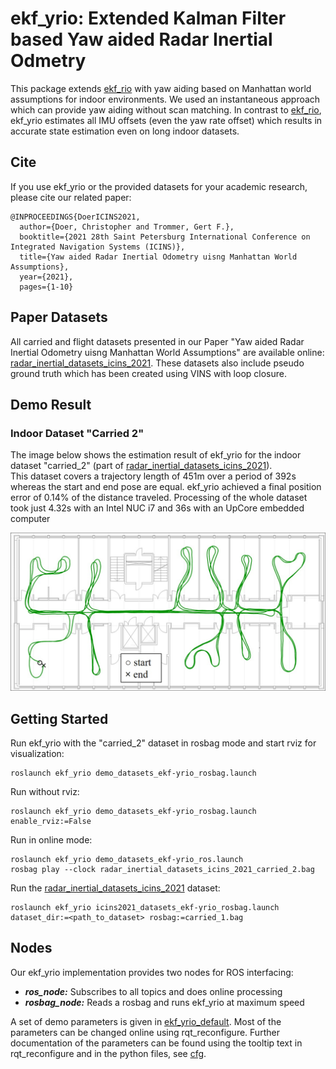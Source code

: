 # ekf_yrio: Extended Kalman Filter based Yaw aided Radar Inertial Odmetry

This package extends [ekf_rio](../ekf_rio) with yaw aiding based on Manhattan world assumptions for indoor environments.
We used an instantaneous approach which can provide yaw aiding without scan matching.
In contrast to [ekf_rio](../ekf_rio), ekf_yrio estimates all IMU offsets (even the yaw rate offset) which results in
 accurate state estimation even on long indoor datasets.

## Cite
If you use ekf_yrio or the provided datasets for your academic research, please cite our related paper:

~~~[bibtex]
@INPROCEEDINGS{DoerICINS2021,
  author={Doer, Christopher and Trommer, Gert F.},
  booktitle={2021 28th Saint Petersburg International Conference on Integrated Navigation Systems (ICINS)}, 
  title={Yaw aided Radar Inertial Odometry uisng Manhattan World Assumptions}, 
  year={2021},
  pages={1-10}
~~~

## Paper Datasets
All carried and flight datasets presented in our Paper "Yaw aided Radar Inertial Odometry uisng Manhattan World
 Assumptions" are available online: [radar_inertial_datasets_icins_2021](https://bwsyncandshare.kit.edu/s/75NYFkskLTfrGeG). These datasets also include pseudo ground truth which has been created using VINS
  with loop closure.

## Demo Result

### Indoor Dataset "Carried 2"

The image below shows the estimation result of ekf_yrio for the indoor dataset "carried_2" (part of
  [radar_inertial_datasets_icins_2021](https://bwsyncandshare.kit.edu/s/75NYFkskLTfrGeG)).   
This dataset covers a trajectory length of 451m over a period of 392s whereas the start and end pose are equal.
 ekf_yrio achieved a final position error of 0.14% of the distance traveled. 
 Processing of the whole dataset took just 4.32s with an Intel NUC i7 and 36s with an UpCore embedded computer
  
![image](res/carried_2_ground_plan.jpg)

## Getting Started

Run ekf_yrio with the "carried_2" dataset in rosbag mode and start rviz for visualization:

~~~[shell]
roslaunch ekf_yrio demo_datasets_ekf-yrio_rosbag.launch
~~~

Run without rviz:

~~~[shell]
roslaunch ekf_yrio demo_datasets_ekf-yrio_rosbag.launch enable_rviz:=False
~~~

Run in online mode:

~~~[shell]
roslaunch ekf_yrio demo_datasets_ekf-yrio_ros.launch
rosbag play --clock radar_inertial_datasets_icins_2021_carried_2.bag
~~~

Run the [radar_inertial_datasets_icins_2021](https://bwsyncandshare.kit.edu/s/75NYFkskLTfrGeG) dataset:

~~~[shell]
roslaunch ekf_yrio icins2021_datasets_ekf-yrio_rosbag.launch dataset_dir:=<path_to_dataset> rosbag:=carried_1.bag
~~~

## Nodes

Our ekf_yrio implementation provides two nodes for ROS interfacing:
- ***ros_node:*** Subscribes to all topics and does online processing
- ***rosbag_node:*** Reads a rosbag and runs ekf_yrio at maximum speed

A set of demo parameters is given in [ekf_yrio_default](./config/ekf_yrio_default.yaml).
Most of the parameters can be changed online using rqt_reconfigure. Further documentation of the parameters can be found using the tooltip text in rqt_reconfigure
and in the python files, see [cfg](./cfg).